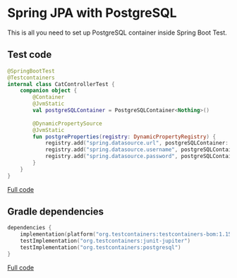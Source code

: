 # Spring JPA with PostgreSQL

This is all you need to set up PostgreSQL container inside Spring Boot Test.

## Test code

```kotlin
@SpringBootTest
@Testcontainers
internal class CatControllerTest {
    companion object {
    	@Container
    	@JvmStatic
    	val postgreSQLContainer = PostgreSQLContainer<Nothing>()
    
    	@DynamicPropertySource
    	@JvmStatic
    	fun postgreProperties(registry: DynamicPropertyRegistry) {
    		registry.add("spring.datasource.url", postgreSQLContainer::getJdbcUrl)
    		registry.add("spring.datasource.username", postgreSQLContainer::getUsername)
    		registry.add("spring.datasource.password", postgreSQLContainer::getPassword)
    	}
    }
}
```

[Full code](./src/test/kotlin/com/github/wpanas/spring/junit/CatControllerTest.kt)

## Gradle dependencies

```kotlin
dependencies {
    implementation(platform("org.testcontainers:testcontainers-bom:1.15.2"))
    testImplementation("org.testcontainers:junit-jupiter")
    testImplementation("org.testcontainers:postgresql")
}
```

[Full code](./build.gradle.kts)
